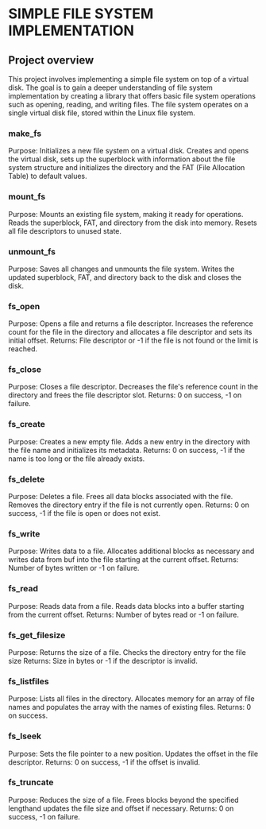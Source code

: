 # SIMPLE FILE SYSTEM IMPLEMENTATION
## Project overview
This project involves implementing a simple file system on top of a virtual disk. The goal is to gain a deeper understanding of file system implementation by creating a library that offers basic file system operations such as opening, reading, and writing files. The file system operates on a single virtual disk file, stored within the Linux file system.

### make_fs
Purpose: Initializes a new file system on a virtual disk.
Creates and opens the virtual disk, sets up the superblock with information about the file system structure and initializes the directory and the FAT (File Allocation Table) to default values.

### mount_fs
Purpose: Mounts an existing file system, making it ready for operations.
Reads the superblock, FAT, and directory from the disk into memory. Resets all file descriptors to unused state.

### unmount_fs
Purpose: Saves all changes and unmounts the file system.
Writes the updated superblock, FAT, and directory back to the disk and closes the disk.

### fs_open
Purpose: Opens a file and returns a file descriptor.
Increases the reference count for the file in the directory and allocates a file descriptor and sets its initial offset.
Returns: File descriptor or -1 if the file is not found or the limit is reached.

### fs_close
Purpose: Closes a file descriptor.
Decreases the file's reference count in the directory and frees the file descriptor slot.
Returns: 0 on success, -1 on failure.

### fs_create
Purpose: Creates a new empty file.
Adds a new entry in the directory with the file name and initializes its metadata.
Returns: 0 on success, -1 if the name is too long or the file already exists.

### fs_delete
Purpose: Deletes a file.
Frees all data blocks associated with the file. Removes the directory entry if the file is not currently open.
Returns: 0 on success, -1 if the file is open or does not exist.

### fs_write
Purpose: Writes data to a file.
Allocates additional blocks as necessary and writes data from buf into the file starting at the current offset.
Returns: Number of bytes written or -1 on failure.

### fs_read
Purpose: Reads data from a file.
Reads data blocks into a buffer starting from the current offset.
Returns: Number of bytes read or -1 on failure.

### fs_get_filesize
Purpose: Returns the size of a file.
Checks the directory entry for the file size
Returns: Size in bytes or -1 if the descriptor is invalid.

### fs_listfiles
Purpose: Lists all files in the directory.
Allocates memory for an array of file names and populates the array with the names of existing files.
Returns: 0 on success.

### fs_lseek
Purpose: Sets the file pointer to a new position.
Updates the offset in the file descriptor.
Returns: 0 on success, -1 if the offset is invalid.

### fs_truncate
Purpose: Reduces the size of a file.
Frees blocks beyond the specified lengthand updates the file size and offset if necessary.
Returns: 0 on success, -1 on failure.



